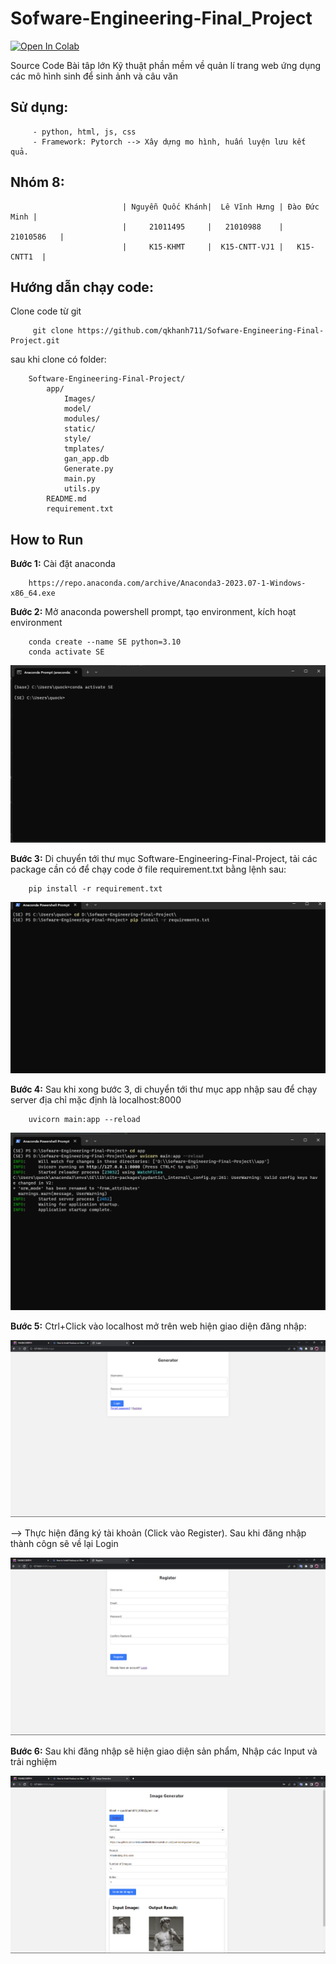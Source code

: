 # Sofware-Engineering-Final_Project

<a target="_blank" href="https://colab.research.google.com/drive/1fEBUoaJXQ-OtmNi54u-bEaE45CRi9C0d?authuser=0#scrollTo=9iI3sGIYH8dO"> <img src="https://colab.research.google.com/assets/colab-badge.svg" alt="Open In Colab"/>
</a>

Source Code Bài tâp lớn Kỹ thuật phần mềm về quản lí trang web ứng dụng các mô hình sinh để sinh ảnh và câu văn

## Sử dụng: 

         - python, html, js, css
         - Framework: Pytorch --> Xây dựng mo hình, huấn luyện lưu kết quả.

## Nhóm 8: 

                             | Nguyễn Quốc Khánh|  Lê Vĩnh Hưng | Đào Đức Minh |
                             |     21011495     |   21010988    |   21010586   |  
                             |     K15-KHMT     |  K15-CNTT-VJ1 |   K15-CNTT1  |

## Hướng dẫn chạy code:

Clone code từ git

         git clone https://github.com/qkhanh711/Sofware-Engineering-Final-Project.git

sau khi clone có folder:

        Software-Engineering-Final-Project/
            app/
                Images/
                model/
                modules/
                static/
                style/
                tmplates/
                gan_app.db
                Generate.py
                main.py
                utils.py
            README.md
            requirement.txt

## How to Run

**Bước 1:** Cài đặt anaconda

        https://repo.anaconda.com/archive/Anaconda3-2023.07-1-Windows-x86_64.exe

**Bước 2:** Mở anaconda powershell prompt, tạo environment, kích hoạt environment
    
        conda create --name SE python=3.10
        conda activate SE

![step3](Images/anaconda.png)

**Bước 3:** Di chuyển tới thư mục Software-Engineering-Final-Project, tải các package cần có để chạy code ở file requirement.txt bằng lệnh sau:
        
        pip install -r requirement.txt

![step3](Images/Buoc3.png)

**Bước 4:** Sau khi xong bước 3, di chuyển tới thư mục app nhập sau để chạy server địa chỉ mặc định là localhost:8000

        uvicorn main:app --reload

![step4](Images/Buoc4.png)

**Bước 5:** Ctrl+Click vào localhost mở trên web hiện giao diện đăng nhập:

![step5](Images/Login.png)

--> Thực hiện đăng ký tài khoản (Click vào Register). Sau khi đăng nhập thành côgn sẽ về lại Login

![step5](Images/Register.png)

**Bước 6:** Sau khi đăng nhập sẽ hiện giao diện sản phẩm, Nhập các Input và trải nghiệm

![step6](Images/Done.png)


